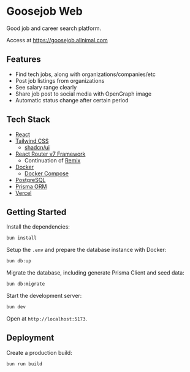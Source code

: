 # Goosejob Web

Good job and career search platform.

Access at <https://goosejob.allnimal.com>

## Features

- Find tech jobs, along with organizations/companies/etc
- Post job listings from organizations
- See salary range clearly
- Share job post to social media with OpenGraph image
- Automatic status change after certain period

## Tech Stack

- [React](https://react.dev)
- [Tailwind CSS](https://tailwindcss.com)
  - [shadcn/ui](https://ui.shadcn.com)
- [React Router v7 Framework](https://reactrouter.com)
  - Continuation of [Remix](https://remix.run)
- [Docker](https://docker.com)
  - [Docker Compose](https://docs.docker.com/compose)
- [PostgreSQL](https://postgresql.org)
- [Prisma ORM](https://prisma.io)
- [Vercel](https://vercel.com)

## Getting Started

Install the dependencies:

```sh
bun install
```

Setup the `.env` and prepare the database instance with Docker:

```sh
bun db:up
```

Migrate the database, including generate Prisma Client and seed data:

```sh
bun db:migrate
```

Start the development server:

```sh
bun dev
```

Open at `http://localhost:5173`.

## Deployment

Create a production build:

```sh
bun run build
```
